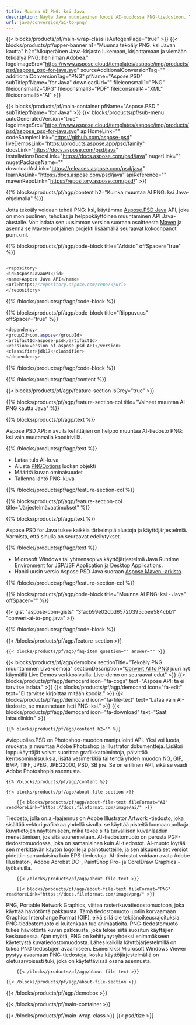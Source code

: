 ```yaml
---
title: Muunna AI PNG: ksi Java
description: Näyte Java muuntaminen koodi AI-muodossa PNG-tiedostoon. Tämän esimerkkikoodin avulla voit muuntaa tekoälyn PNG: ksi missä tahansa Web- tai Desktop Java-pohjaisessa
url: java/conversion/ai-to-png/
---
```


{{< blocks/products/pf/main-wrap-class isAutogenPage="true" >}}
{{< blocks/products/pf/upper-banner h1="Muunna tekoäly PNG: ksi Javan kautta" h2="Alkuperäinen Java-kirjasto lukemaan, kirjoittamaan ja viemään tekoälyä PNG: hen ilman Adobea." logoImageSrc="https://www.aspose.cloud/templates/aspose/img/products/psd/aspose_psd-for-java.svg" sourceAdditionalConversionTag="" additionalConversionTag="PNG" pfName="Aspose.PSD" subTitlepfName="for Java" downloadUrl="" fileiconsmall1="PNG" fileiconsmall2="JPG" fileiconsmall3="PDF" fileiconsmall4="XML" fileiconsmall5="AI" >}}

{{< blocks/products/pf/main-container pfName="Aspose.PSD " subTitlepfName="for Java" >}}
{{< blocks/products/pf/sub-menu autoGeneratedVersion="true" logoImageSrc="https://www.aspose.cloud/templates/aspose/img/products/psd/aspose_psd-for-java.svg" apiHomeLink="" codeSamplesLink="https://github.com/aspose-psd" liveDemosLink="https://products.aspose.app/psd/family" docsLink="https://docs.aspose.com/psd/java" installationsDocsLink="https://docs.aspose.com/psd/java" nugetLink="" nugetPackageName="" downloadAsLink="https://releases.aspose.com/psd/java" learnAsLink="https://docs.aspose.com/psd/java" apiReference="" mavenRepoLink="https://repository.aspose.com/psd/" >}}

{{% blocks/products/pf/agp/content h2="Kuinka muuntaa AI PNG: ksi Java-ohjelmalla" %}}

Jotta tekoäly voidaan tehdä PNG: ksi, käytämme <a href="/psd/{{< lang-code >}}java">Aspose.PSD Java</a> API, joka on monipuolinen, tehokas ja helppokäyttöinen muuntaminen API Java-alustalle. Voit ladata sen uusimman version suoraan osoitteesta <a href="https://repository.aspose.com/psd/">Maven</a> ja asenna se Maven-pohjainen projekti lisäämällä seuraavat kokoonpanot pom.xml.

{{% blocks/products/pf/agp/code-block title="Arkisto" offSpacer="true" %}}

```cs

<repository>
<id>AsposeJavaAPI</id>
<name>Aspose Java API</name>
<url>https://repository.aspose.com/repo/</url>
</repository>

```

{{% /blocks/products/pf/agp/code-block %}}

{{% blocks/products/pf/agp/code-block title="Riippuvuus" offSpacer="true" %}}

```cs
<dependency>
<groupId>com.aspose</groupId>
<artifactId>aspose-psd</artifactId>
<version>version of aspose-psd API</version>
<classifier>jdk17</classifier>
</dependency>

```

{{% /blocks/products/pf/agp/code-block %}}

{{% /blocks/products/pf/agp/content %}}

{{< blocks/products/pf/agp/feature-section isGrey="true" >}}

{{% blocks/products/pf/agp/feature-section-col title="Vaiheet muuntaa AI PNG kautta Java" %}}

{{% blocks/products/pf/agp/text %}}

 Aspose.PSD API: n avulla kehittäjien on helppo muuntaa AI-tiedosto PNG: ksi vain muutamalla koodirivillä.

{{% /blocks/products/pf/agp/text %}}

- Lataa tulo AI-kuva
- Alusta [PNGOptions](https://apireference.aspose.com/psd/java/com.aspose.psd.imageoptions/pngOptions) luokan objekti
- Määritä kuvan ominaisuudet
- Tallenna lähtö PNG-kuva

{{% /blocks/products/pf/agp/feature-section-col %}}

{{% blocks/products/pf/agp/feature-section-col title="Järjestelmävaatimukset" %}}

{{% blocks/products/pf/agp/text %}}

 Aspose.PSD for Java tukee kaikkia tärkeimpiä alustoja ja käyttöjärjestelmiä. Varmista, että sinulla on seuraavat edellytykset.

{{% /blocks/products/pf/agp/text %}}

- Microsoft Windows tai yhteensopiva käyttöjärjestelmä Java Runtime Environment for JSP/JSF Application ja Desktop Applications.
- Hanki uusin versio Aspose.PSD Java suoraan
 [Aspose Maven -arkisto](https://repository.aspose.com/psd/).

{{% /blocks/products/pf/agp/feature-section-col %}}

{{% blocks/products/pf/agp/code-block title="Muunna AI PNG: ksi - Java" offSpacer="" %}}

{{< gist "aspose-com-gists" "3facb99e02cbd65720395cbee584cbb1" "convert-ai-to-png.java" >}}

{{% /blocks/products/pf/agp/code-block %}}

{{< /blocks/products/pf/agp/feature-section >}}

    {{< blocks/products/pf/agp/faq-item question="" answer="" >}}
 

<!-- aboutfile Starts -->

{{< blocks/products/pf/agp/demobox sectionTitle="Tekoäly PNG muuntaminen Live-demoja" sectionDescription="[Convert AI to PNG](https://products.aspose.app/psd/conversion/ai-to-png) juuri nyt käymällä Live Demos verkkosivuilla. Live-demo on seuraavat edut" >}}
        {{< blocks/products/pf/agp/democard icon="fa-cogs" text="Aspose API: ta ei tarvitse ladata." >}}
        {{< blocks/products/pf/agp/democard icon="fa-edit" text="Ei tarvitse kirjoittaa mitään koodia." >}}
        {{< blocks/products/pf/agp/democard icon="fa-file-text" text="Lataa vain AI-tiedosto, se muunnetaan heti PNG: ksi." >}}
        {{< blocks/products/pf/agp/democard icon="fa-download" text="Saat latauslinkin." >}}

    {{% blocks/products/pf/agp/content h2="" %}}

Aviopuoliso.PSD on Photoshop-muodon manipulointi API. Yksi voi luoda, muokata ja muuntaa Adobe Photoshop ja Illustrator dokumentteja. Lisäksi loppukäyttäjät voivat suorittaa grafiikkatoimintoja, päivittää kerrosominaisuuksia, lisätä vesimerkkiä tai tehdä yhden muodon NG, GIF, BMP, TIFF, JPEG, JPEG2000, PSD, SB jne. Se on erillinen API, eikä se vaadi Adobe Photoshopin asennusta.  



    {{% /blocks/products/pf/agp/content %}}

    {{< blocks/products/pf/agp/about-file-section >}}

        {{< blocks/products/pf/agp/about-file-text fileFormat="AI" readMoreLink="https://docs.fileformat.com/image/ai/" >}}
Tiedosto, jolla on.ai-laajennus on Adobe Illustrator Artwork -tiedosto, joka sisältää vektorigrafiikkaa yhdellä sivulla. se käyttää pisteitä luomaan polkuja kuvatietojen näyttämiseen, mikä tekee siitä turvallisen kuvanlaadun menettämisen, jos sitä suurennetaan. AI-tiedostomuoto on perusta PGF-tiedostomuodossa, joka on samanlainen kuin AI-tiedostot. AI-muoto löytää sen merkittävän käytön logoille ja painotuotteille, ja sen alkuperäiset versiot pidettiin samanlaisina kuin EPS-tiedostoja. AI-tiedostot voidaan avata Adobe Illustrator-, Adobe Acrobat DC-, PaintShop Pro- ja CorelDraw Graphics -työkaluilla.

        {{< /blocks/products/pf/agp/about-file-text >}}

        {{< blocks/products/pf/agp/about-file-text fileFormat="PNG" readMoreLink="https://docs.fileformat.com/image/png/" >}}
PNG, Portable Network Graphics, viittaa rasterikuvatiedostomuotoon, joka käyttää häviötöntä pakkausta. Tämä tiedostomuoto luotiin korvaamaan Graphics Interchange Format (GIF), eikä sillä ole tekijänoikeusrajoituksia. PNG-tiedostomuoto ei kuitenkaan tue animaatioita. PNG-tiedostomuoto tukee häviötöntä kuvan pakkausta, joka tekee siitä suositun käyttäjien keskuudessa. Ajan myötä, PNG on kehittynyt yhdeksi enimmäkseen käytetystä kuvatiedostomuodosta. Lähes kaikilla käyttöjärjestelmillä on tukea PNG tiedostojen avaamiseen. Esimerkiksi Microsoft Windows Viewer pystyy avaamaan PNG-tiedostoja, koska käyttöjärjestelmällä on oletusarvoisesti tuki, joka on käytettävissä osana asennusta.

        {{< /blocks/products/pf/agp/about-file-text >}}

    {{< /blocks/products/pf/agp/about-file-section >}}

{{< /blocks/products/pf/agp/demobox >}}

<!-- aboutfile Ends -->



{{< /blocks/products/pf/main-container >}}
    
{{< /blocks/products/pf/main-wrap-class >}}
{{< psd/tize >}}
